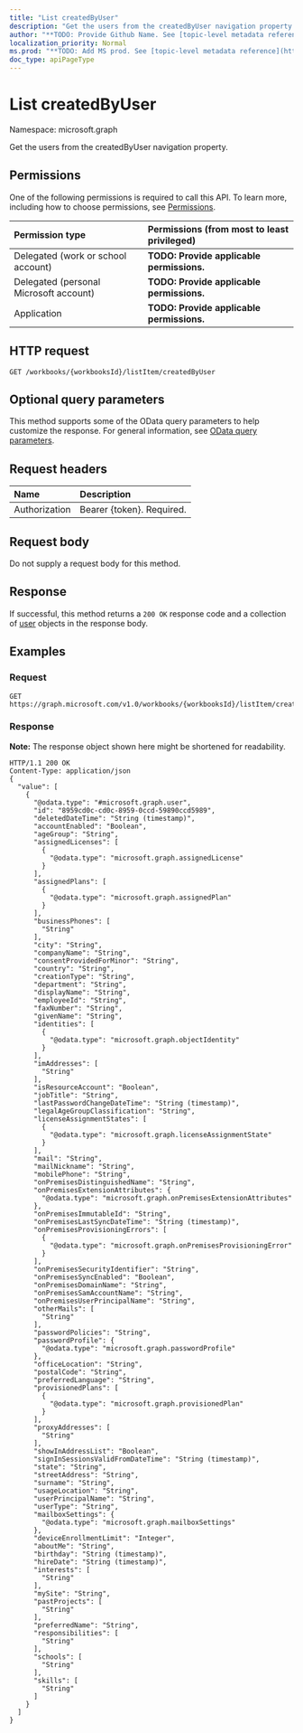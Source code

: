 ```yaml
---
title: "List createdByUser"
description: "Get the users from the createdByUser navigation property."
author: "**TODO: Provide Github Name. See [topic-level metadata reference](https://msgo.azurewebsites.net/add/document/guidelines/metadata.html#topic-level-metadata)**"
localization_priority: Normal
ms.prod: "**TODO: Add MS prod. See [topic-level metadata reference](https://msgo.azurewebsites.net/add/document/guidelines/metadata.html#topic-level-metadata)**"
doc_type: apiPageType
---
```


# List createdByUser

Namespace: microsoft.graph

Get the users from the createdByUser navigation property.

## Permissions
One of the following permissions is required to call this API. To learn more, including how to choose permissions, see [Permissions](/concepts/permissions-reference.md).

|Permission type|Permissions (from most to least privileged)|
|:---|:---|
|Delegated (work or school account)|**TODO: Provide applicable permissions.**|
|Delegated (personal Microsoft account)|**TODO: Provide applicable permissions.**|
|Application|**TODO: Provide applicable permissions.**|

## HTTP request

<!-- {
  "blockType": "ignored"
}
-->
``` http
GET /workbooks/{workbooksId}/listItem/createdByUser
```

## Optional query parameters
This method supports some of the OData query parameters to help customize the response. For general information, see [OData query parameters](/graph/query-parameters).

## Request headers
|Name|Description|
|:---|:---|
|Authorization|Bearer {token}. Required.|

## Request body
Do not supply a request body for this method.

## Response

If successful, this method returns a `200 OK` response code and a collection of [user](../resources/user.md) objects in the response body.

## Examples

### Request
<!-- {
  "blockType": "request",
  "name": "get_user"
}
-->
``` http
GET https://graph.microsoft.com/v1.0/workbooks/{workbooksId}/listItem/createdByUser
```


### Response
**Note:** The response object shown here might be shortened for readability.
<!-- {
  "blockType": "response",
  "truncated": true,
  "@odata.type": "collection(microsoft.graph.user)"
}
-->
``` http
HTTP/1.1 200 OK
Content-Type: application/json
{
  "value": [
    {
      "@odata.type": "#microsoft.graph.user",
      "id": "8959cd0c-cd0c-8959-0ccd-59890ccd5989",
      "deletedDateTime": "String (timestamp)",
      "accountEnabled": "Boolean",
      "ageGroup": "String",
      "assignedLicenses": [
        {
          "@odata.type": "microsoft.graph.assignedLicense"
        }
      ],
      "assignedPlans": [
        {
          "@odata.type": "microsoft.graph.assignedPlan"
        }
      ],
      "businessPhones": [
        "String"
      ],
      "city": "String",
      "companyName": "String",
      "consentProvidedForMinor": "String",
      "country": "String",
      "creationType": "String",
      "department": "String",
      "displayName": "String",
      "employeeId": "String",
      "faxNumber": "String",
      "givenName": "String",
      "identities": [
        {
          "@odata.type": "microsoft.graph.objectIdentity"
        }
      ],
      "imAddresses": [
        "String"
      ],
      "isResourceAccount": "Boolean",
      "jobTitle": "String",
      "lastPasswordChangeDateTime": "String (timestamp)",
      "legalAgeGroupClassification": "String",
      "licenseAssignmentStates": [
        {
          "@odata.type": "microsoft.graph.licenseAssignmentState"
        }
      ],
      "mail": "String",
      "mailNickname": "String",
      "mobilePhone": "String",
      "onPremisesDistinguishedName": "String",
      "onPremisesExtensionAttributes": {
        "@odata.type": "microsoft.graph.onPremisesExtensionAttributes"
      },
      "onPremisesImmutableId": "String",
      "onPremisesLastSyncDateTime": "String (timestamp)",
      "onPremisesProvisioningErrors": [
        {
          "@odata.type": "microsoft.graph.onPremisesProvisioningError"
        }
      ],
      "onPremisesSecurityIdentifier": "String",
      "onPremisesSyncEnabled": "Boolean",
      "onPremisesDomainName": "String",
      "onPremisesSamAccountName": "String",
      "onPremisesUserPrincipalName": "String",
      "otherMails": [
        "String"
      ],
      "passwordPolicies": "String",
      "passwordProfile": {
        "@odata.type": "microsoft.graph.passwordProfile"
      },
      "officeLocation": "String",
      "postalCode": "String",
      "preferredLanguage": "String",
      "provisionedPlans": [
        {
          "@odata.type": "microsoft.graph.provisionedPlan"
        }
      ],
      "proxyAddresses": [
        "String"
      ],
      "showInAddressList": "Boolean",
      "signInSessionsValidFromDateTime": "String (timestamp)",
      "state": "String",
      "streetAddress": "String",
      "surname": "String",
      "usageLocation": "String",
      "userPrincipalName": "String",
      "userType": "String",
      "mailboxSettings": {
        "@odata.type": "microsoft.graph.mailboxSettings"
      },
      "deviceEnrollmentLimit": "Integer",
      "aboutMe": "String",
      "birthday": "String (timestamp)",
      "hireDate": "String (timestamp)",
      "interests": [
        "String"
      ],
      "mySite": "String",
      "pastProjects": [
        "String"
      ],
      "preferredName": "String",
      "responsibilities": [
        "String"
      ],
      "schools": [
        "String"
      ],
      "skills": [
        "String"
      ]
    }
  ]
}
```


